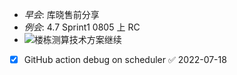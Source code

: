 - _早会_: 库晓售前分享
- _例会_: 4.7 Sprint1 0805 上 RC
- ![楼栋测算技术方案继续](2022-07-15.304th.Fri.md#^0c0c82)
- [x] GitHub action debug on scheduler ✅ 2022-07-18